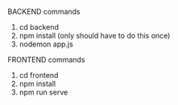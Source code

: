 BACKEND commands
1. cd backend
2. npm install (only should have to do this once)
3. nodemon app.js


FRONTEND commands
1. cd frontend
2. npm install
3. npm run serve